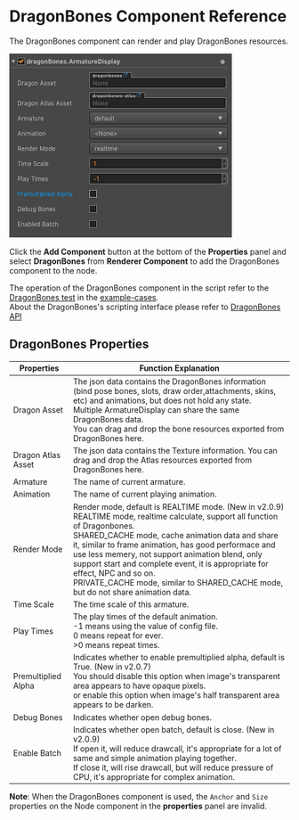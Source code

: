 # DragonBones Component Reference

The DragonBones component can render and play DragonBones resources.

![dragonbones](./dragonbones/properties.png)

Click the **Add Component** button at the bottom of the **Properties** panel and select **DragonBones** from **Renderer Component** to add the DragonBones component to the node.

The operation of the DragonBones component in the script refer to the [DragonBones test](https://github.com/cocos-creator/example-cases/tree/v2.0/assets/cases/dragonbones) in the [example-cases](https://github.com/cocos-creator/example-cases).<br>About the DragonBones's scripting interface please refer to [DragonBones API](../../../api/en/modules/dragonBones.html)

## DragonBones Properties

| Properties |   Function Explanation
| ------------------ | ------------------ |
| Dragon Asset       | The json data contains the DragonBones information (bind pose bones, slots, draw order,attachments, skins, etc) and animations, but does not hold any state.<br>Multiple ArmatureDisplay can share the same DragonBones data.<br>You can drag and drop the bone resources exported from DragonBones here.
| Dragon Atlas Asset | The json data contains the Texture information. You can drag and drop the Atlas resources exported from DragonBones here.
| Armature           | The name of current armature.
| Animation          | The name of current playing animation.
| Render Mode        | Render mode, default is REALTIME mode. (New in v2.0.9)<br>REALTIME mode, realtime calculate, support all function of Dragonbones.<br>SHARED_CACHE mode, cache animation data and share it, similar to frame animation, has good performace and use less memery, not support animation blend, only support start and complete event, it is appropriate for effect, NPC and so on.<br>PRIVATE_CACHE mode, similar to SHARED_CACHE mode, but do not share animation data.
| Time Scale         | The time scale of this armature.
| Play Times         | The play times of the default animation.<br>-1 means using the value of config file.<br>0 means repeat for ever.<br>>0 means repeat times.
| Premultiplied Alpha| Indicates whether to enable premultiplied alpha, default is True. (New in v2.0.7)<br>You should disable this option when image's transparent area appears to have opaque pixels.<br>or enable this option when image's half transparent area appears to be darken.
| Debug Bones        | Indicates whether open debug bones.
| Enable Batch       | Indicates whether open batch, default is close. (New in v2.0.9)<br>If open it, will reduce drawcall, it's appropriate for a lot of same and simple animation playing together.<br>If close it, will rise drawcall, but will reduce pressure of CPU, it's appropriate for complex animation.

**Note**: When the DragonBones component is used, the `Anchor` and `Size` properties on the Node component in the **properties** panel are invalid.
